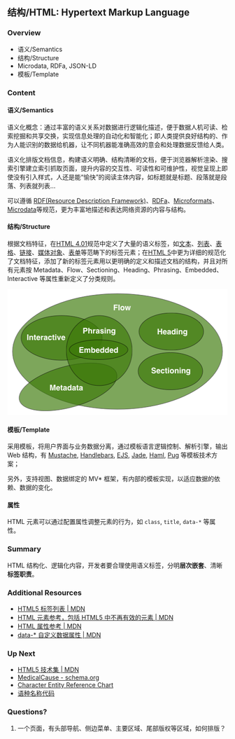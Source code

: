 ## 结构/HTML: Hypertext Markup Language

### Overview

- 语义/Semantics
- 结构/Structure
- Microdata, RDFa, JSON-LD
- 模板/Template

### Content

#### 语义/Semantics

语义化概念：通过丰富的语义关系对数据进行逻辑化描述，便于数据人机可读、检索挖掘和共享交换，实现信息处理的自动化和智能化；即人类提供良好结构的、作为人能识别的数据给机器，让不同机器能准确高效的意会和处理数据反馈给人类。

语义化排版文档信息，构建语义明确、结构清晰的文档，便于浏览器解析渲染、搜索引擎建立索引抓取页面，提升内容的交互性、可读性和可维护性，视觉呈现上即使没有引入样式，人还是能“愉快”的阅读主体内容，如标题就是标题、段落就是段落、列表就列表…

可以遵循 [RDF(Resource Description Framework)](https://www.w3.org/RDF/)、[RDFa](https://www.w3.org/TR/rdfa-lite/)、[Microformats](http://microformats.org/wiki/Main_Page)、 [Microdata](https://www.w3.org/TR/microdata/)等规范，更为丰富地描述和表达网络资源的内容与结构。

#### 结构/Structure

根据文档特征，在[HTML 4.01](https://www.w3.org/TR/html401/)规范中定义了大量的语义标签，如[文本](https://www.w3.org/TR/html401/struct/text.html)、[列表](https://www.w3.org/TR/html401/struct/lists.html)、[表格](https://www.w3.org/TR/html401/struct/tables.html)、[链接](https://www.w3.org/TR/html401/struct/links.html)、[媒体对象](https://www.w3.org/TR/html401/struct/objects.html)、[表单](https://www.w3.org/TR/html401/interact/forms.html)等范畴下的标签元素；在[HTML 5](https://www.w3.org/TR/html52/)中更为详细的规范化了文档特征，添加了新的标签元素用以更明确的定义和描述文档的结构，并且对所有元素按 Metadata、Flow、Sectioning、Heading、Phrasing、Embedded、Interactive 等属性重新定义了分类规则。

<object data="./assets/pro-web-reconstruction-content-venn.svg" width="1000" height="288"><img alt="" src="./assets/pro-web-reconstruction-content-venn.png" width="512" height="288"></object>

#### 模板/Template

采用模板，将用户界面与业务数据分离，通过模板语言逻辑控制、解析引擎，输出 Web 结构，有 [Mustache](https://mustache.github.io/), [Handlebars](http://handlebarsjs.com/), [EJS](https://ejs.co/), [Jade](http://jade-lang.com/), [Haml](http://haml.info/), [Pug](https://github.com/pugjs/pug) 等模板技术方案；

另外，支持视图、数据绑定的 MV* 框架，有内部的模板实现，以适应数据的依赖、数据的变化。

#### 属性

HTML 元素可以通过配置属性调整元素的行为，如 `class`, `title`, `data-*` 等属性。

### Summary

HTML 结构化、逻辑化内容，开发者要合理使用语义标签，分明**层次嵌套**、清晰**标签职责**。

### Additional Resources

- [HTML5 标签列表 | MDN](https://developer.mozilla.org/zh-CN/docs/Web/Guide/HTML/HTML5/HTML5_element_list)
- [HTML 元素参考，包括 HTML5 中不再有效的元素 | MDN](https://developer.mozilla.org/zh-CN/docs/Web/HTML/Element)
- [HTML 属性参考 | MDN](https://developer.mozilla.org/zh-CN/docs/Web/HTML/Attributes)
- [data-* 自定义数据属性 | MDN](https://developer.mozilla.org/zh-CN/docs/Web/HTML/Global_attributes/data-*)

### Up Next

- [HTML5 技术集 | MDN](https://developer.mozilla.org/zh-CN/docs/Web/Guide/HTML/HTML5)
- [MedicalCause - schema.org](https://schema.org/MedicalCause)
- [Character Entity Reference Chart](https://dev.w3.org/html5/html-author/charref)
- [语种名称代码](http://www.ruanyifeng.com/blog/2008/02/codes_for_language_names.html)

### Questions?

1. 一个页面，有头部导航、侧边菜单、主要区域、尾部版权等区域，如何排版？